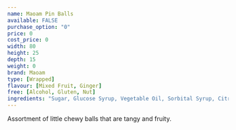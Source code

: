 ```yaml
---
name: Maoam Pin Balls
available: FALSE
purchase_option: "0"
price: 0
cost_price: 0
width: 80
height: 25
depth: 15
weight: 0
brand: Maoam
type: [Wrapped]
flavour: [Mixed Fruit, Ginger]
free: [Alcohol, Gluten, Nut]
ingredients: "Sugar, Glucose Syrup, Vegetable Oil, Sorbital Syrup, Citric Acid, Gelling Agent (Gelatine), Flavourings, Fruit and Plant Concentrates (Lemon, Safflower, Spirulina, Blackcurrant, Carrot, Radish, Apple, Glazing Agent (White and Yellow Beeswax), Caramelised Sugar Syrup, Liquorice Extract, Release Agent, Talc, Invert Sugar Syrup."
---
```

Assortment of little chewy balls that are tangy and fruity.